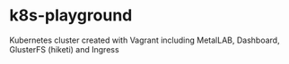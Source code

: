 # k8s-playground
Kubernetes cluster created with Vagrant including MetalLAB, Dashboard, GlusterFS (hiketi) and Ingress
